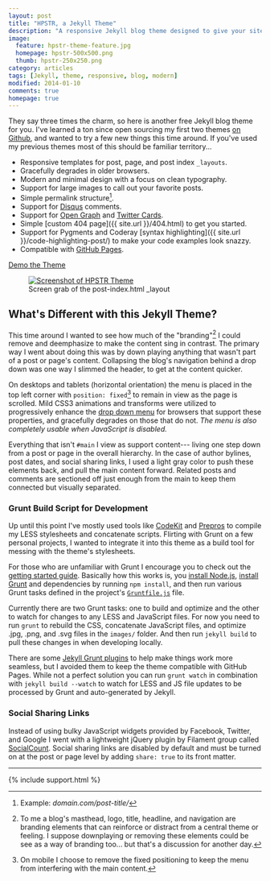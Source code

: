 ```yaml
---
layout: post
title: "HPSTR, a Jekyll Theme"
description: "A responsive Jekyll blog theme designed to give your site a modern and almost cliche feel."
image: 
  feature: hpstr-theme-feature.jpg
  homepage: hpstr-500x500.png
  thumb: hpstr-250x250.png
category: articles
tags: [Jekyll, theme, responsive, blog, modern]
modified: 2014-01-10
comments: true
homepage: true
---
```


They say three times the charm, so here is another free Jekyll blog theme for you. I've learned a ton since open sourcing my first two themes [on Github](http://github.com/mmistakes), and wanted to try a few new things this time around. If you've used my previous themes most of this should be familiar territory...

* Responsive templates for post, page, and post index `_layouts`.
* Gracefully degrades in older browsers.  
* Modern and minimal design with a focus on clean typography.
* Support for large images to call out your favorite posts.
* Simple permalink structure[^1].
* Support for [Disqus](http://disqus.com) comments.
* Support for [Open Graph](https://developers.facebook.com/docs/opengraph/) and [Twitter Cards](https://dev.twitter.com/docs/cards).
* Simple [custom 404 page]({{ site.url }}/404.html) to get you started.
* Support for Pygments and Coderay [syntax highlighting]({{ site.url }}/code-highlighting-post/) to make your code examples look snazzy.
* Compatible with [GitHub Pages](http://pages.github.com/).

<div markdown="0"><a href="http://mmistakes.github.io/hpstr-jekyll-theme/" onClick="_gaq.push(['_trackEvent', 'Link', 'HPSTER - Theme Demo']);" class="btn">Demo the Theme</a></div>

<figure class="large">
	<a href="http://mmistakes.github.io/hpstr-jekyll-theme" onClick="_gaq.push(['_trackEvent', 'Link', 'HPSTER - Theme Demo']);" title="Preview HPSTR Theme"><img src="{{ site.url }}/images/hpstr-jekyll-theme-preview.jpg" alt="Screenshot of HPSTR Theme"></a>
	<figcaption>Screen grab of the post-index.html _layout</figcaption>
</figure>

## What's Different with this Jekyll Theme?

This time around I wanted to see how much of the "branding"[^2] I could remove and deemphasize to make the content sing in contrast. The primary way I went about doing this was by down playing anything that wasn't part of a post or page's content. Collapsing the blog's navigation behind a drop down was one way I slimmed the header, to get at the content quicker.

On desktops and tablets (horizontal orientation) the menu is placed in the top left corner with `position: fixed`[^3] to remain in view as the page is scrolled. Mild CSS3 animations and transforms were utilized to progressively enhance the [drop down menu](http://tympanus.net/codrops/2013/04/19/responsive-multi-level-menu/) for browsers that support these properties, and gracefully degrades on those that do not. *The menu is also completely usable when JavaScript is disabled.*

Everything that isn't `#main` I view as support content--- living one step down from a post or page in the overall hierarchy. In the case of author bylines, post dates, and social sharing links, I used a light gray color to push these elements back, and pull the main content forward. Related posts and comments are sectioned off just enough from the main to keep them connected but visually separated.

### Grunt Build Script for Development

Up until this point I've mostly used tools like [CodeKit](http://incident57.com/codekit/) and [Prepros](http://alphapixels.com/prepros/) to compile my LESS stylesheets and concatenate scripts. Flirting with Grunt on a few personal projects, I wanted to integrate it into this theme as a build tool for messing with the theme's stylesheets.

For those who are unfamiliar with Grunt I encourage you to check out the [getting started guide](http://gruntjs.com/getting-started). Basically how this works is, you [install Node.js](http://nodejs.org/), [install Grunt](http://gruntjs.com/getting-started) and dependencies by running `npm install`, and then run various Grunt tasks defined in the project's [`Gruntfile.js`](https://github.com/mmistakes/hpstr-jekyll-theme/blob/master/Gruntfile.js) file.

Currently there are two Grunt tasks: one to build and optimize and the other to watch for changes to any LESS and JavaScript files. For now you need to run `grunt` to rebuild the CSS, concatenate JavaScript files, and optimize .jpg, .png, and .svg files in the `images/` folder. And then run `jekyll build` to pull these changes in when developing locally. 

There are some [Jekyll Grunt plugins](https://github.com/dannygarcia/grunt-jekyll) to help make things work more seamless, but I avoided them to keep the theme compatible with GitHub Pages. While not a perfect solution you can run `grunt watch` in combination with `jekyll build --watch` to watch for LESS and JS file updates to be processed by Grunt and auto-generated by Jekyll.

### Social Sharing Links

Instead of using bulky JavaScript widgets provided by Facebook, Twitter, and Google I went with a lightweight jQuery plugin by Filament group called [SocialCount](http://filamentgroup.com/lab/socialcount/). Social sharing links are disabled by default and must be turned on at the post or page level by adding `share: true` to its front matter.

[^1]: Example: *domain.com/post-title/*
[^2]: To me a blog's masthead, logo, title, headline, and navigation are branding elements that can reinforce or distract from a central theme or feeling. I suppose downplaying or removing these elements could be see as a way of branding too... but that's a discussion for another day.
[^3]: On mobile I choose to remove the fixed positioning to keep the menu from interfering with the main content.

---

{% include support.html %}